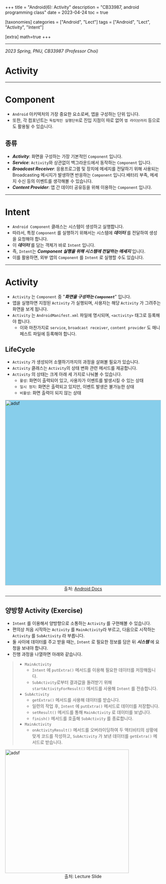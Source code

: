 +++
title = "Android(6): Activity"
description = "CB33987, android programming class"
date = 2023-04-24
toc = true

[taxonomies]
categories = ["Android", "Lect"]
tags = ["Android", "Lect", "Activity", "Intent"]

[extra]
math=true
+++

---

*2023 Spring, PNU, CB33987 (Professor Choi)*

# Activity

---

# Component
- `Android` 아키텍처의 가장 중요한 요소로써, 앱을 구성하는 단위 입니다.
- 또한, 각 컴포넌트는 `독립적인 실행단위`로 진입 지점이 따로 없어 `앱 라이브러리` 등으로도 활용될 수 있습니다.

## 종류
- ***Activity***: 화면을 구성하는 가장 기본적인 `Component` 입니다.
- ***Service***: `Activity`와 상관없이 백그라운드에서 동작하는 `Component` 입니다.
- ***Broadcast Receiver***: 응용프로그램 및 장치에 메세지를 전달하기 위해 사용되는 Broadcasting 메시지가 발생하면 반응하는 `Component` 입니다.배터리 부족, 메세지 수신 등의 이벤트를 생각해볼 수 있습니다.
- ***Content Provider***: 앱 간 데이터 공유등을 위해 이용하는 `Component` 입니다.

---

# Intent
- `Android Component` 클래스는 시스템이 생성하고 실행합니다.
- 따라서, 특정 `Component` 를 실행하기 위해서는 시스템에 ***데이터*** 를 전달하여 생성을 요청해야 합니다.
- 이 ***데이터*** 를 담는 객체가 바로 `Intent` 입니다.
- 즉, `Intent`는 ***Component 실행을 위해 시스템에 전달하는 메세지*** 입니다.
- 이를 활용하면, 외부 앱의 `Component` 를 `Intent` 로 실행할 수도 있습니다.


---

# Activity
- `Activity` 는 `Component` 중 "***화면을 구성하는 `Component`***" 입니다.
- 앱을 실행하면 지정된 `Activity` 가 실행되며, 사용자는 해당 `Activity` 가 그려주는 화면을 보게 됩니다.
- `Activity` 는 `AndroidManifest.xml` 파일에 명시되며, `<activity>` 태그로 등록해야 합니다.
  - 이와 마찬가지로 `service`, `broadcast receiver`, `content provider` 도 매니페스트 파일에 등록해야 합니다.

## LifeCycle
- `Activity` 가 생성되어 소멸하기까지의 과정을 살펴볼 필요가 있습니다.
- `Activity` 클래스는 `Activity`의 상태 변화 관련 메서드를 제공합니다.
- `Activity` 의 상태는 크게 아래 세 가지로 나눠볼 수 있습니다.
  - `활성`: 화면이 출력되어 있고, 사용자가 이벤트를 발생시킬 수 있는 상태
  - `일시 정지`: 화면은 출력되고 있지만, 이벤트 발생은 불가능한 상태
  - `비활성`: 화면 출력이 되지 않는 상태

<img src="https://developer.android.com/guide/components/images/activity_lifecycle.png?hl=ko" alt="adsf" width="600rem" style="background:skyblue"/>
<center>
출처: <a href="https://developer.android.com/guide/components/activities/activity-lifecycle?hl=ko" >Android Docs</a>
</center>

---

## 양방향 Activity (Exercise)
- `Intent` 를 이용해서 양방향으로 소통하는 `Activity` 를 구현해볼 수 있습니다.
- 편의상 처음 시작하는 `Activity` 를 `MainActivity`라 부르고, 다음으로 시작하는 `Activity` 를 `SubActivity` 라 부릅니다.
- 둘 사이에 데이터를 주고 받을 때는, `Intent` 로 필요한 정보를 담은 뒤 ***시스템*** 에 요청을 보내야 합니다.
- 진행 과정을 나열하면 아래와 같습니다.
> - `MainActivity`
>   - `Intent` 에 `putExtra()` 메서드를 이용해 필요한 데이터를 저장해둡니다.
>   - `SubActivity`로부터 결과값을 돌려받기 위해 `startActivityForResult()` 메서드를 사용해 `Intent` 를 전송합니다.
> - `SubActivity`
>   - `getExtra()` 메서드를 사용해 데이터를 받습니다.
>   - 일련의 작업 후, `Intent` 에 `putExtra()` 메서드로 데이터를 저장합니다.
>   - `setResult()` 메서드를 통해 `MainActivity` 로 데이터를 보냅니다.
>   - `finish()` 메서드를 호출해 `SubActivity` 를 종료합니다.
> - `MainActivity`
>   - `onActivityResult()` 메서드를 오버라이딩하여 두 액티비티의 상황에 맞게 코드를 작성하고, `SubActivity` 가 보낸 데이터를 `getExtra()` 메서드로 받습니다.


<img src="../../images/post/android/activity_01.png" alt="adsf" width="400rem"/>
<center>
출처: Lecture Slide
</center>
